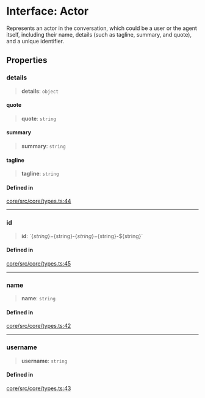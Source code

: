 # Interface: Actor

Represents an actor in the conversation, which could be a user or the agent itself, including their name, details (such as tagline, summary, and quote), and a unique identifier.

## Properties

### details

> **details**: `object`

#### quote

> **quote**: `string`

#### summary

> **summary**: `string`

#### tagline

> **tagline**: `string`

#### Defined in

[core/src/core/types.ts:44](https://github.com/ai16z/eliza/blob/c96957e5a5d17e343b499dd4d46ce403856ac5bc/core/src/core/types.ts#L44)

***

### id

> **id**: \`$\{string\}-$\{string\}-$\{string\}-$\{string\}-$\{string\}\`

#### Defined in

[core/src/core/types.ts:45](https://github.com/ai16z/eliza/blob/c96957e5a5d17e343b499dd4d46ce403856ac5bc/core/src/core/types.ts#L45)

***

### name

> **name**: `string`

#### Defined in

[core/src/core/types.ts:42](https://github.com/ai16z/eliza/blob/c96957e5a5d17e343b499dd4d46ce403856ac5bc/core/src/core/types.ts#L42)

***

### username

> **username**: `string`

#### Defined in

[core/src/core/types.ts:43](https://github.com/ai16z/eliza/blob/c96957e5a5d17e343b499dd4d46ce403856ac5bc/core/src/core/types.ts#L43)
